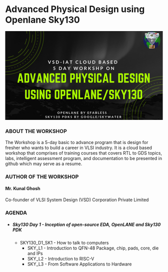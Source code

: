 # Advanced Physical Design using Openlane Sky130
![](advanced_physical_design.png)
### ABOUT THE WORKSHOP
The Workshop is a 5-day basic to advance program that is design for fresher who wants to build a career in VLSI industry. It is a cloud based workshop that comprises of training courses that covers RTL to GDS topics, labs, intelligent assessment program, and documentation to be presented in github which may serve as a resume.
### AUTHOR OF THE WORKSHOP
#### Mr. Kunal Ghosh
Co-founder of VLSI System Design (VSD) Corporation Private Limited
### AGENDA
- ##### Sky130 Day 1 - Inception of open-source EDA, OpenLANE and Sky130 PDK
  - SKY130_D1_SK1 - How to talk to computers
    - SKY_L1 - Introduction to QFN-48 Package, chip, pads, core, die and IPs
    - SKY_L2 - Introduction to RISC-V
    - SKY_L3 - From Software Applications to Hardware
